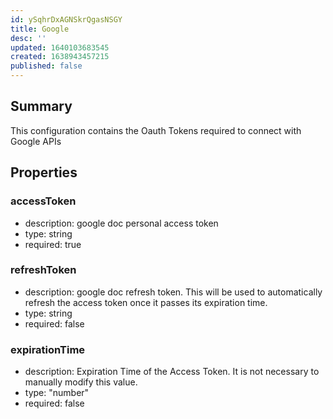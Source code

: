 ```yaml
---
id: ySqhrDxAGNSkrQgasNSGY
title: Google
desc: ''
updated: 1640103683545
created: 1638943457215
published: false
---
```


## Summary

This configuration contains the Oauth Tokens required to connect with Google APIs

## Properties

### accessToken
- description: google doc personal access token
- type: string
- required: true

### refreshToken

- description: google doc refresh token. This will be used to automatically refresh the access token once it passes its expiration time.
- type: string
- required: false

### expirationTime

- description: Expiration Time of the Access Token. It is not necessary to manually modify this value.
- type: "number"
- required: false


